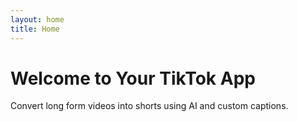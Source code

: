 ```yaml
---
layout: home
title: Home
---
```


# Welcome to Your TikTok App

Convert long form videos into shorts using AI and custom captions.
